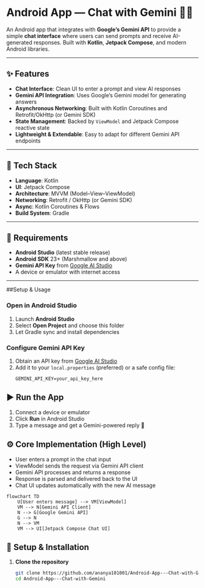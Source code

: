 # Android App — Chat with Gemini 🤖💬

An Android app that integrates with **Google’s Gemini API** to provide a simple **chat interface** where users can send prompts and receive AI-generated responses. Built with **Kotlin**, **Jetpack Compose**, and modern Android libraries.

---

## ✨ Features

- **Chat Interface**: Clean UI to enter a prompt and view AI responses  
- **Gemini API Integration**: Uses Google’s Gemini model for generating answers  
- **Asynchronous Networking**: Built with Kotlin Coroutines and Retrofit/OkHttp (or Gemini SDK)  
- **State Management**: Backed by `ViewModel` and Jetpack Compose reactive state  
- **Lightweight & Extendable**: Easy to adapt for different Gemini API endpoints  

---

## 🧱 Tech Stack

- **Language**: Kotlin  
- **UI**: Jetpack Compose  
- **Architecture**: MVVM (Model–View–ViewModel)  
- **Networking**: Retrofit / OkHttp (or Gemini SDK)  
- **Async**: Kotlin Coroutines & Flows  
- **Build System**: Gradle  

---

## 📲 Requirements

- **Android Studio** (latest stable release)  
- **Android SDK** 23+ (Marshmallow and above)  
- **Gemini API Key** from [Google AI Studio](https://ai.google.dev/)  
- A device or emulator with internet access  

---



##Setup & Usage

### Open in Android Studio
1. Launch **Android Studio**  
2. Select **Open Project** and choose this folder  
3. Let Gradle sync and install dependencies  

### Configure Gemini API Key
1. Obtain an API key from [Google AI Studio](https://ai.google.dev/)  
2. Add it to your `local.properties` (preferred) or a safe config file:  
   ```properties
   GEMINI_API_KEY=your_api_key_here
   ```
   
## ▶️ Run the App

1. Connect a device or emulator  
2. Click **Run** in Android Studio  
3. Type a message and get a Gemini-powered reply 🎉  

## ⚙️ Core Implementation (High Level)

- User enters a prompt in the chat input  
- ViewModel sends the request via Gemini API client  
- Gemini API processes and returns a response  
- Response is parsed and delivered back to the UI  
- Chat UI updates automatically with the new AI message  

```mermaid
flowchart TD
    U[User enters message] --> VM[ViewModel]
    VM --> N[Gemini API Client]
    N --> G[Google Gemini API]
    G --> N
    N --> VM
    VM --> UI[Jetpack Compose Chat UI]
```




## 🔐 Setup & Installation

1. **Clone the repository**
   ```bash
   git clone https://github.com/ananya101001/Android-App---Chat-with-Gemini.git
   cd Android-App---Chat-with-Gemini
```
